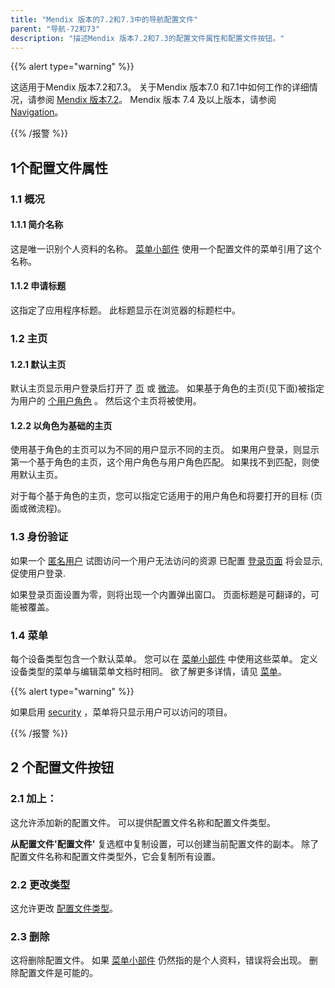 ```yaml
---
title: "Mendix 版本的7.2和7.3中的导航配置文件"
parent: "导航-72和73"
description: "描述Mendix 版本7.2和7.3的配置文件属性和配置文件按钮。"
---
```


{{% alert type="warning" %}}

这适用于Mendix 版本7.2和7.3。 关于Mendix 版本7.0 和7.1中如何工作的详细情况，请参阅 [Mendix 版本7.2](navigation-before-72)。 Mendix 版本 7.4 及以上版本，请参阅 [Navigation](navigation)。

{{% /报警 %}}

## 1个配置文件属性

### 1.1 概况

#### 1.1.1 简介名称

这是唯一识别个人资料的名称。 [菜单小部件](menu-widgets) 使用一个配置文件的菜单引用了这个名称。

#### 1.1.2 申请标题

这指定了应用程序标题。 此标题显示在浏览器的标题栏中。

### 1.2 主页

#### 1.2.1 默认主页

默认主页显示用户登录后打开了 [页](page) 或 [微流](microflow)。 如果基于角色的主页(见下面)被指定为用户的 [个用户角色](user-roles) 。 然后这个主页将被使用。

#### 1.2.2 以角色为基础的主页

使用基于角色的主页可以为不同的用户显示不同的主页。 如果用户登录，则显示第一个基于角色的主页，这个用户角色与用户角色匹配。 如果找不到匹配，则使用默认主页。

对于每个基于角色的主页，您可以指定它适用于的用户角色和将要打开的目标 (页面或微流程)。

### 1.3 身份验证

如果一个 [匿名用户](anonymous-users) 试图访问一个用户无法访问的资源 已配置 [登录页面](authentication-widgets) 将会显示, 促使用户登录.

如果登录页面设置为零，则将出现一个内置弹出窗口。 页面标题是可翻译的，可能被覆盖。

### 1.4 菜单

每个设备类型包含一个默认菜单。 您可以在 [菜单小部件](menu-widgets) 中使用这些菜单。 定义设备类型的菜单与编辑菜单文档时相同。 欲了解更多详情，请见 [菜单](menu)。

{{% alert type="warning" %}}

如果启用 [security](project-security) ，菜单将只显示用户可以访问的项目。

{{% /报警 %}}

## 2 个配置文件按钮

### 2.1 加上：

这允许添加新的配置文件。 可以提供配置文件名称和配置文件类型。

**从配置文件'配置文件'** 复选框中复制设置，可以创建当前配置文件的副本。 除了配置文件名称和配置文件类型外，它会复制所有设置。

### 2.2 更改类型

这允许更改 [配置文件类型](navigation)。

### 2.3 删除

这将删除配置文件。 如果 [菜单小部件](menu-widgets) 仍然指的是个人资料，错误将会出现。 删除配置文件是可能的。
